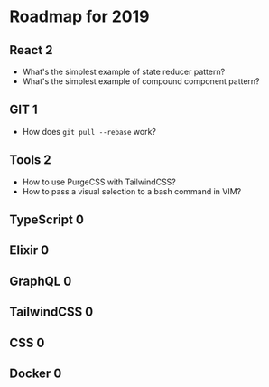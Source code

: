 # Roadmap for 2019

## React 2
- What's the simplest example of state reducer pattern?
- What's the simplest example of compound component pattern?

## GIT 1
- How does `git pull --rebase` work?

## Tools 2
- How to use PurgeCSS with TailwindCSS?
- How to pass a visual selection to a bash command in VIM?

## TypeScript 0
## Elixir 0
## GraphQL 0
## TailwindCSS 0
## CSS 0
## Docker 0
